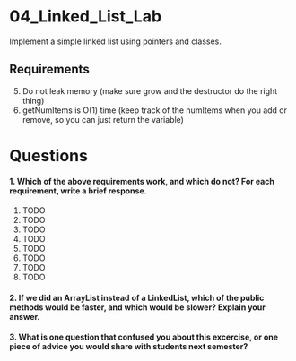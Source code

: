 04_Linked_List_Lab
==================

Implement a simple linked list using pointers and classes.

Requirements
------------

5. Do not leak memory (make sure grow and the destructor do the right thing)
6. getNumItems is O(1) time (keep track of the numItems when you add or remove, so you can just return the variable)

Questions
=========

#### 1. Which of the above requirements work, and which do not? For each requirement, write a brief response.

1. TODO
2. TODO
3. TODO
4. TODO
5. TODO
6. TODO
7. TODO
8. TODO

#### 2. If we did an ArrayList instead of a LinkedList, which of the public methods would be faster, and which would be slower? Explain your answer.

#### 3. What is one question that confused you about this excercise, or one piece of advice you would share with students next semester?

